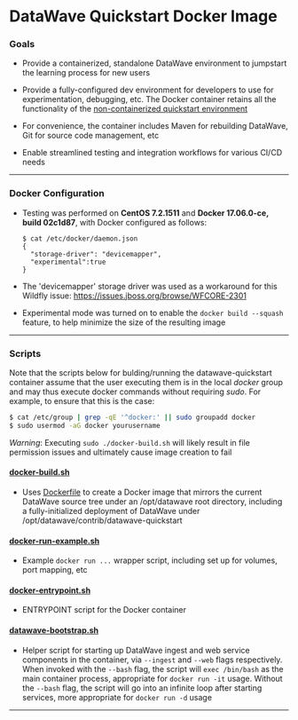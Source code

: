 # DataWave Quickstart Docker Image

### Goals

* Provide a containerized, standalone DataWave environment to jumpstart the learning process for new users

* Provide a fully-configured dev environment for developers to use for experimentation, debugging, etc. 
  The Docker container retains all the functionality of the [non-containerized quickstart environment](../README.md)

* For convenience, the container includes Maven for rebuilding DataWave, Git for source code management, etc

* Enable streamlined testing and integration workflows for various CI/CD needs 

---

### Docker Configuration

* Testing was performed on **CentOS 7.2.1511** and **Docker 17.06.0-ce, build 02c1d87**, with Docker 
  configured as follows: 
  ```
  $ cat /etc/docker/daemon.json
  {
    "storage-driver": "devicemapper",
    "experimental":true
  }
  ```
* The 'devicemapper' storage driver was used as a workaround for this Wildfly issue: 
  https://issues.jboss.org/browse/WFCORE-2301
  
* Experimental mode was turned on to enable the ` docker build --squash ` feature, to help 
  minimize the size of the resulting image

---

### Scripts

Note that the scripts below for bulding/running the datawave-quickstart container assume that the user executing them is in
the local *docker* group and may thus execute docker commands without requiring *sudo*. For example, to ensure that this is the case:
```bash
$ cat /etc/group | grep -qE '^docker:' || sudo groupadd docker
$ sudo usermod -aG docker yourusername
```
*Warning*: Executing `sudo ./docker-build.sh` will likely result in file permission issues and ultimately cause image creation to fail

#### [docker-build.sh](docker-build.sh) 

* Uses [Dockerfile](Dockerfile) to create a Docker image that mirrors the current DataWave source tree under an /opt/datawave root 
  directory, including a fully-initialized deployment of DataWave under /opt/datawave/contrib/datawave-quickstart

#### [docker-run-example.sh](docker-run-example.sh)

* Example ` docker run ... ` wrapper script, including set up for volumes, port mapping, etc

#### [docker-entrypoint.sh](docker-entrypoint.sh)

* ENTRYPOINT script for the Docker container

#### [datawave-bootstrap.sh](datawave-bootstrap.sh)

* Helper script for starting up DataWave ingest and web service components in the container, via 
  ` --ingest ` and ` --web ` flags respectively. When invoked with the ` --bash ` flag, the script
  will ` exec /bin/bash ` as the main container process, appropriate for ` docker run -it ` usage.
  Without the ` --bash ` flag, the script will go into an infinite loop after starting services,
  more appropriate for ` docker run -d ` usage

---
